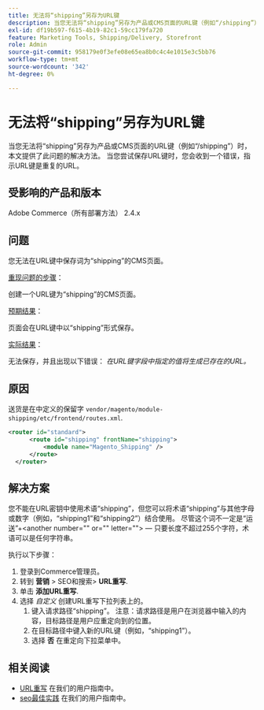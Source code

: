 ```yaml
---
title: 无法将“shipping”另存为URL键
description: 当您无法将“shipping”另存为产品或CMS页面的URL键（例如“/shipping”）时，本文提供了此问题的解决方法。 当您尝试保存URL键时，您会收到一个错误，指示URL键是重复的URL。
exl-id: df19b597-f615-4b19-82c1-59cc179fa720
feature: Marketing Tools, Shipping/Delivery, Storefront
role: Admin
source-git-commit: 958179e0f3efe08e65ea8b0c4c4e1015e3c5bb76
workflow-type: tm+mt
source-wordcount: '342'
ht-degree: 0%

---
```


# 无法将“shipping”另存为URL键

当您无法将“shipping”另存为产品或CMS页面的URL键（例如“/shipping”）时，本文提供了此问题的解决方法。 当您尝试保存URL键时，您会收到一个错误，指示URL键是重复的URL。

## 受影响的产品和版本

Adobe Commerce（所有部署方法） 2.4.x

## 问题

您无法在URL键中保存词为“shipping”的CMS页面。

<u>重现问题的步骤</u>：

创建一个URL键为“shipping”的CMS页面。

<u>预期结果</u>：

页面会在URL键中以“shipping”形式保存。

<u>实际结果</u>：

无法保存，并且出现以下错误： *在URL键字段中指定的值将生成已存在的URL。*

## 原因

送货是在中定义的保留字 `vendor/magento/module-shipping/etc/frontend/routes.xml`.

```xml
<router id="standard">
      <route id="shipping" frontName="shipping">
          <module name="Magento_Shipping" />
      </route>
  </router>
```

## 解决方案

您不能在URL密钥中使用术语“shipping”，但您可以将术语“shipping”与其他字母或数字（例如，“shipping1”和“shipping2”）结合使用。 尽管这个词不一定是“运送”+&lt;another number=&quot;&quot; or=&quot;&quot; letter=&quot;&quot;>  — 只要长度不超过255个字符，术语可以是任何字符串。

执行以下步骤：

1. 登录到Commerce管理员。
1. 转到 **营销** > SEO和搜索> **URL重写**.
1. 单击 **添加URL重写**.
1. 选择 *自定义* 创建URL重写下拉列表上的。
   1. 键入请求路径“shipping”。 注意：请求路径是用户在浏览器中输入的内容，目标路径是用户应重定向到的位置。
   1. 在目标路径中键入新的URL键（例如，“shipping1”）。
   1. 选择 **否** 在重定向下拉菜单中。

## 相关阅读

* [URL重写](https://docs.magento.com/user-guide/marketing/url-rewrite.html) 在我们的用户指南中。
* [seo最佳实践](https://docs.magento.com/user-guide/marketing/seo-best-practices.html) 在我们的用户指南中。
